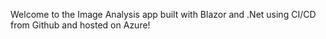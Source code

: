 Welcome to the Image Analysis app built with Blazor and .Net using CI/CD from Github and hosted on Azure!

